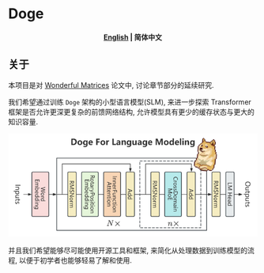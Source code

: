 # Doge

<h4 align="center">
<p>

[English](./README.md) | 简体中文

</p>
</h4>

## 关于

本项目是对 [Wonderful Matrices](https://arxiv.org/abs/2407.16958) 论文中, 讨论章节部分的延续研究.

我们希望通过训练 `Doge` 架构的小型语言模型(SLM), 来进一步探索 Transformer 框架是否允许更深更复杂的前馈网络结构, 允许模型具有更少的缓存状态与更大的知识容量.

![Doge](./assets/doge_architecture.png)

并且我们希望能够尽可能使用开源工具和框架, 来简化从处理数据到训练模型的流程, 以便于初学者也能够轻易了解和使用.